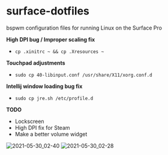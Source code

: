 # surface-dotfiles

bspwm configuration files for running Linux on the Surface Pro

**High DPI bug / Improper scaling fix**
- `cp .xinitrc ~ && cp .Xresources ~`

**Touchpad adjustments**
- `sudo cp 40-libinput.conf /usr/share/X11/xorg.conf.d`

**Intellij window loading bug fix**
- `sudo cp jre.sh /etc/profile.d`

**TODO**
- Lockscreen
- High DPI fix for Steam
- Make a better volume widget

![2021-05-30_02-40](https://user-images.githubusercontent.com/46363213/120099467-73a7e880-c0f0-11eb-9707-e752329ad454.png)
![2021-05-30_02-28](https://user-images.githubusercontent.com/46363213/120099182-0d6e9600-c0ef-11eb-9ac0-b312c3dfbeb7.png)

